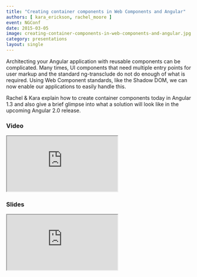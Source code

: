 ```yaml
---
title: "Creating container components in Web Components and Angular"
authors: [ kara_erickson, rachel_moore ]
event: NGConf
date: 2015-03-05
image: creating-container-components-in-web-components-and-angular.jpg
category: presentations
layout: single
---
```


Architecting your Angular application with reusable components can be complicated. Many times, UI components that need multiple entry points for user markup and the standard ng-transclude do not do enough of what is required. Using Web Component standards, like the Shadow DOM, we can now enable our applications to easily handle this.

<!-- Excerpt -->

Rachel & Kara explain how to create container components today in Angular 1.3 and also give a brief glimpse into what a solution will look like in the upcoming Angular 2.0 release.

### Video

<div class="iframe-wrap">
    <iframe src="https://www.youtube.com/embed/AbunztfV5vU" itemprop="video"></iframe>
</div>

### Slides

<div class="iframe-wrap">
    <iframe src="https://docs.google.com/presentation/embed?id=1SZ05jFRF9Rfsrn39z5-vdyLbY37XZGEgQfZ1uIOaEEo&amp;start=false&amp;loop=false&amp;"></iframe>
</div>
